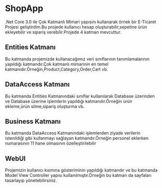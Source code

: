 # ShopApp
.Net Core 3.0 ile Çok Katmanlı Mimari yapısını kullanarak örnek bir E-Ticaret Projesi geliştirdim.Bu projede kullanıcı hesap oluşturabilir,sepetine ürün ekleyebilir ve sipariş verebilir.Projede 4 katman mevcuttur.

## Entities Katmanı
Bu katmanda projemizde kullanacağımız veri sınıflarının tanımlamalarının yapıldığı katmandır.Çok katmanlı mimarinin en temel katmanıdır.Örneğin,Product,Category,Order,Cart vb.

## DataAccess Katmanı
Bu katmanda Entities Katmanındaki sınıflar kullanılarak Database üzerinden ve Database üzerine işlemlerin yapıldığı katmandır.Örneğin ürün ekleme,ürün silme,sipariş oluşturma vb.

## Business Katmanı
Bu katmanda DataAccess Katmanındaki işlemlerden ziyade verilerin istenildiği gibi kullanmayı sağlayan katmandır.Örneğin personel eklerken numarasının 11 hane olmasının özelleştirilebilir

## WebUI
Projemizin kullanıcı kısmına gösteriminin yapıldığı katmandır ve bu katmanda Model View Controller yapısı kullanılmıştır.Örneğin bu katman da sayfaları tasarlayıp yönetebilirsiniz.
